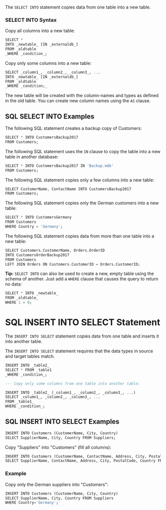 The `SELECT INTO` statement copies data from one table into a new table.

### SELECT INTO Syntax

Copy all columns into a new table:

```sql
SELECT *  
INTO _newtable_ [IN _externaldb_]  
FROM _oldtable  
_WHERE _condition_;
```
Copy only some columns into a new table:
```sql
SELECT _column1_, _column2_, _column3_, ...  
INTO _newtable_ [IN _externaldb_]  
FROM _oldtable  
_WHERE _condition;_
```
The new table will be created with the column-names and types as defined in the old table. You can create new column names using the `AS` clause.


## SQL SELECT INTO Examples

The following SQL statement creates a backup copy of Customers:
```sql
SELECT * INTO CustomersBackup2017  
FROM Customers;
```
The following SQL statement uses the `IN` clause to copy the table into a new table in another database:
```sql
SELECT * INTO CustomersBackup2017 IN 'Backup.mdb'  
FROM Customers;
```
The following SQL statement copies only a few columns into a new table:
```sql
SELECT CustomerName, ContactName INTO CustomersBackup2017  
FROM Customers;
```
The following SQL statement copies only the German customers into a new table:
```sql
SELECT * INTO CustomersGermany  
FROM Customers  
WHERE Country = 'Germany';
```
The following SQL statement copies data from more than one table into a new table:
```sql
SELECT Customers.CustomerName, Orders.OrderID  
INTO CustomersOrderBackup2017  
FROM Customers  
LEFT JOIN Orders ON Customers.CustomerID = Orders.CustomerID;
```
**Tip:** `SELECT INTO` can also be used to create a new, empty table using the schema of another. Just add a `WHERE` clause that causes the query to return no data:
```sql
SELECT * INTO _newtable_  
FROM _oldtable_  
WHERE 1 = 0;
```


# SQL INSERT INTO SELECT Statement

The `INSERT INTO SELECT` statement copies data from one table and inserts it into another table.

The `INSERT INTO SELECT` statement requires that the data types in source and target tables match.

```sql
INSERT INTO _table2_  
SELECT * FROM _table1  
_WHERE _condition_;

--- Copy only some columns from one table into another table:

INSERT INTO _table2_ (_column1_, _column2_, _column3_, ...)  
SELECT _column1_, _column2_, _column3_, ...  
FROM _table1_  
WHERE _condition_;

```

## SQL INSERT INTO SELECT Examples
```sql
INSERT INTO Customers (CustomerName, City, Country)  
SELECT SupplierName, City, Country FROM Suppliers;
```

Copy "Suppliers" into "Customers" (fill all columns):

```sql
INSERT INTO Customers (CustomerName, ContactName, Address, City, PostalCode, Country)  
SELECT SupplierName, ContactName, Address, City, PostalCode, Country FROM Suppliers;
```
### Example
Copy only the German suppliers into "Customers":
```sql
INSERT INTO Customers (CustomerName, City, Country)  
SELECT SupplierName, City, Country FROM Suppliers  
WHERE Country='Germany';
```

